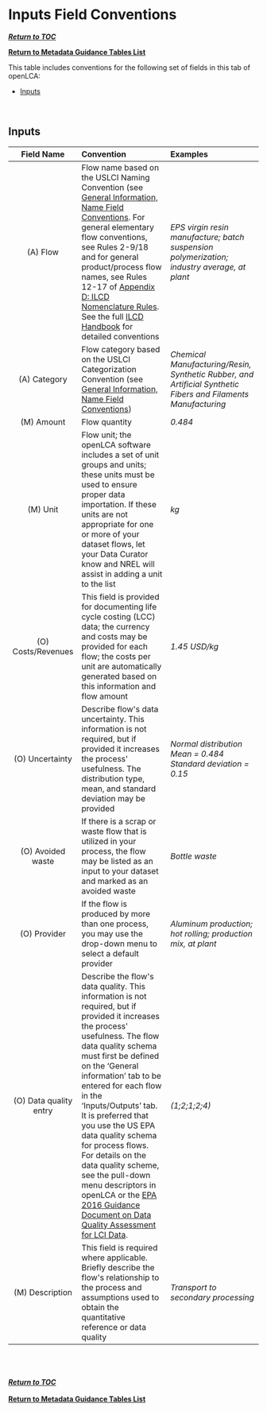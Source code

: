 # Inputs Field Conventions

[**_Return to TOC_**](../00-sub-handbook-landing.md)

[**Return to Metadata Guidance Tables List**](../02-how-to-publish-in-the-uslci.md#metadata-guidance-tables)

This table includes conventions for the following set of fields in this tab of openLCA:

- [Inputs](#inputs)


<br>


<a id="inputs"></a> 
## Inputs

| Field Name | Convention | Examples |
|:---:|:-----|:---------|
|(A) Flow|Flow name based on the USLCI Naming Convention (see [General Information, Name Field Conventions](./general-info.md#general-information). For general elementary flow conventions, see Rules 2-9/18 and for general product/process flow names, see Rules 12-17 of [Appendix D: ILCD Nomenclature Rules](../04-resources/04-App-D.md). See the full [ILCD Handbook](http://eplca.jrc.ec.europa.eu/uploads/MANPROJ-PR-ILCD-Handbook-Nomenclature-and-other-conventions-first-edition-ISBN-fin-v1.0-E.pdf) for detailed conventions|_EPS virgin resin manufacture; batch suspension polymerization; industry average, at plant_|
|(A) Category|Flow category based on the USLCI Categorization Convention (see [General Information, Name Field Conventions](../field-conventions/general-info.md#general-information))|_Chemical Manufacturing/Resin, Synthetic Rubber, and Artificial Synthetic Fibers and Filaments Manufacturing_|
|(M) Amount|Flow quantity|_0.484_|
|(M) Unit|Flow unit; the openLCA software includes a set of unit groups and units; these units must be used to ensure proper data importation. If these units are not appropriate for one or more of your dataset flows, let your Data Curator know and NREL will assist in adding a unit to the list|_kg_|
|(O) Costs/Revenues|This field is provided for documenting life cycle costing (LCC) data; the currency and costs may be provided for each flow; the costs per unit are automatically generated based on this information and flow amount|_1.45 USD/kg_|
|(O) Uncertainty|Describe flow's data uncertainty. This information is not required, but if provided it increases the process' usefulness. The distribution type, mean, and standard deviation may be provided|_Normal distribution_<br>_Mean = 0.484_<br>_Standard deviation = 0.15_|
|(O) Avoided waste|If there is a scrap or waste flow that is utilized in your process, the flow may be listed as an input to your dataset and marked as an avoided waste|_Bottle waste_|
|(O) Provider|If the flow is produced by more than one process, you may use the drop-down menu to select a default provider|_Aluminum production; hot rolling; production mix, at plant_|
|(O) Data quality entry|Describe the flow's data quality. This information is not required, but if provided it increases the process' usefulness. The flow data quality schema must first be defined on the ‘General information’ tab to be entered for each flow in the ‘Inputs/Outputs’ tab. It is preferred that you use the US EPA data quality schema for process flows. For details on the data quality scheme, see the pull-down menu descriptors in openLCA or the [EPA 2016 Guidance Document on Data Quality Assessment for LCI Data](https://cfpub.epa.gov/si/si_public_file_download.cfm?p_download_id=528687).|_(1;2;1;2;4)_|
|(M) Description|This field is required where applicable. Briefly describe the flow's relationship to the process and assumptions used to obtain the quantitative reference or data quality|_Transport to secondary processing_|

<br><br><br>
[**_Return to TOC_**](../00-sub-handbook-landing.md)
<br><br>
[**Return to Metadata Guidance Tables List**](../02-how-to-publish-in-the-uslci.md#metadata-guidance-tables)
<br><br><br>





  
  
